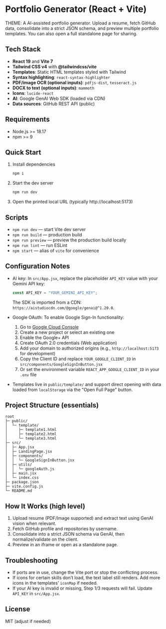 # Portfolio Generator (React + Vite)

THEME: A AI-assisted portfolio generator. Upload a resume, fetch GitHub data, consolidate into a strict JSON schema, and preview multiple portfolio templates. You can also open a full standalone page for sharing.

## Tech Stack
- **React 19** and **Vite 7**
- **Tailwind CSS v4** with **@tailwindcss/vite**
- **Templates**: Static HTML templates styled with Tailwind
- **Syntax highlighting**: `react-syntax-highlighter`
- **PDF/image OCR (optional inputs)**: `pdfjs-dist`, `tesseract.js`
- **DOCX to text (optional inputs)**: `mammoth`
- **Icons**: `lucide-react`
- **AI**: Google GenAI Web SDK (loaded via CDN)
- **Data sources**: GitHub REST API (public)

## Requirements
- Node.js >= 18.17
- npm >= 9

## Quick Start
1. Install dependencies
   ```bash
   npm i
   ```
2. Start the dev server
   ```bash
   npm run dev
   ```
3. Open the printed local URL (typically http://localhost:5173)

## Scripts
- `npm run dev` — start Vite dev server
- `npm run build` — production build
- `npm run preview` — preview the production build locally
- `npm run lint` — run ESLint
- `npm start` — alias of `vite` for convenience

## Configuration Notes
- AI key: In `src/App.jsx`, replace the placeholder `API_KEY` value with your Gemini API key:
  ```js
  const API_KEY = "YOUR_GEMINI_API_KEY";
  ```
  The SDK is imported from a CDN: `https://aistudiocdn.com/@google/genai@^1.20.0`.

- Google OAuth: To enable Google Sign-In functionality:
  1. Go to [Google Cloud Console](https://console.developers.google.com/)
  2. Create a new project or select an existing one
  3. Enable the Google+ API
  4. Create OAuth 2.0 credentials (Web application)
  5. Add your domain to authorized origins (e.g., `http://localhost:5173` for development)
  6. Copy the Client ID and replace `YOUR_GOOGLE_CLIENT_ID` in `src/components/GoogleSignInButton.jsx`
  7. Or set the environment variable `REACT_APP_GOOGLE_CLIENT_ID` in your `.env` file

- Templates live in `public/template/` and support direct opening with data loaded from `localStorage` via the "Open Full Page" button.

## Project Structure (essentials)
```
root
├─ public/
│  └─ template/
│     ├─ template1.html
│     ├─ template2.html
│     └─ template3.html
├─ src/
│  ├─ App.jsx
│  ├─ LandingPage.jsx
│  ├─ components/
│  │  └─ GoogleSignInButton.jsx
│  ├─ utils/
│  │  └─ googleAuth.js
│  ├─ main.jsx
│  └─ index.css
├─ package.json
├─ vite.config.js
└─ README.md
```

## How It Works (high level)
1. Upload resume (PDF/Image supported) and extract text using GenAI vision when relevant.
2. Fetch GitHub profile and repositories by username.
3. Consolidate into a strict JSON schema via GenAI, then normalize/validate on the client.
4. Preview in an iframe or open as a standalone page.

## Troubleshooting
- If ports are in use, change the Vite port or stop the conflicting process.
- If icons for certain skills don’t load, the text label still renders. Add more icons in the templates’ `iconMap` if needed.
- If your AI key is invalid or missing, Step 1/3 requests will fail. Update `API_KEY` in `src/App.jsx`.

## License
MIT (adjust if needed)